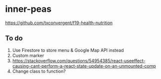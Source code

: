 # inner-peas

https://github.com/txconvergent/f19-health-nutrition

## To do

1. Use Firestore to store menu & Google Map API instead
2. Custom marker
3. https://stackoverflow.com/questions/54954385/react-useeffect-causing-cant-perform-a-react-state-update-on-an-unmounted-comp
4. Change class to function?
